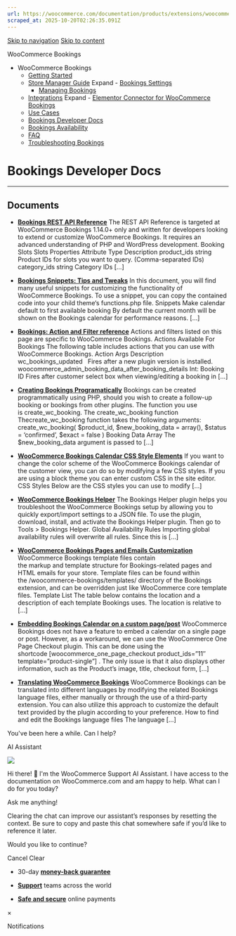 ```yaml
---
url: https://woocommerce.com/documentation/products/extensions/woocommerce-bookings/developer-docs-bookings
scraped_at: 2025-10-20T02:26:35.091Z
---
```


[Skip to navigation](https://woocommerce.com/documentation/products/extensions/woocommerce-bookings/developer-docs-bookings/#main-navigation) [Skip to content](https://woocommerce.com/documentation/products/extensions/woocommerce-bookings/developer-docs-bookings/#page)

WooCommerce Bookings

- WooCommerce Bookings
  - [Getting Started](https://woocommerce.com/document/introduction-to-woocommerce-bookings/ "Getting Started")
  - [Store Manager Guide](https://woocommerce.com/document/introduction-to-woocommerce-bookings/woocommerce-bookings-store-manager-guide/ "Store Manager Guide") Expand    - [Bookings Settings](https://woocommerce.com/documentation/products/extensions/woocommerce-bookings/store-manager-guide-woocommerce-bookings/bookings-settings/ "Bookings Settings")
    - [Managing Bookings](https://woocommerce.com/document/introduction-to-woocommerce-bookings/managing-woocommerce-bookings/ "Managing Bookings")
  - [Integrations](https://woocommerce.com/documentation/products/extensions/woocommerce-bookings/integrations-woocommerce-bookings/ "Integrations") Expand    - [Elementor Connector for WooCommerce Bookings](https://woocommerce.com/documentation/products/extensions/woocommerce-bookings/integrations-woocommerce-bookings/elementor-connector-for-woocommerce-bookings/ "Elementor Connector for WooCommerce Bookings")
  - [Use Cases](https://woocommerce.com/document/introduction-to-woocommerce-bookings/woocommerce-bookings-use-cases/ "Use Cases")
  - [Bookings Developer Docs](https://woocommerce.com/documentation/products/extensions/woocommerce-bookings/developer-docs-bookings/ "Bookings Developer Docs")
  - [Bookings Availability](https://woocommerce.com/documentation/products/extensions/woocommerce-bookings/woocommerce-bookings-availability/ "WooCommerce Bookings Availability is a paid add-on for the WooCommerce Bookings extension that helps you sell more bookings by presenting a calendar or schedule of available slots in a page or post.")
  - [FAQ](https://woocommerce.com/document/introduction-to-woocommerce-bookings/bookings-faq/ "FAQ")
  - [Troubleshooting Bookings](https://woocommerce.com/documentation/products/extensions/woocommerce-bookings/troubleshooting-bookings/ "Troubleshooting Bookings")

# Bookings Developer Docs

* * *

## Documents

- [**Bookings REST API Reference**](https://woocommerce.com/document/bookings-rest-api-reference/)
The REST API Reference is targeted at WooCommerce Bookings 1.14.0+ only and written for developers looking to extend or customize WooCommerce Bookings. It requires an advanced understanding of PHP and WordPress development. Booking Slots Slots Properties Attribute Type Description product\_ids string Product IDs for slots you want to query. (Comma-separated IDs) category\_ids string Category IDs \[…\]

- [**Bookings Snippets: Tips and Tweaks**](https://woocommerce.com/document/introduction-to-woocommerce-bookings/bookings-snippets/)
In this document, you will find many useful snippets for customizing the functionality of WooCommerce Bookings. To use a snippet, you can copy the contained code into your child theme‘s functions.php file. Snippets Make calendar default to first available booking By default the current month will be shown on the Bookings calendar for performance reasons. \[…\]

- [**Bookings: Action and Filter reference**](https://woocommerce.com/document/introduction-to-woocommerce-bookings/bookings-action-and-filter-reference/)
Actions and filters listed on this page are specific to WooCommerce Bookings. Actions Available For Bookings The following table includes actions that you can use with WooCommerce Bookings. Action Args Description wc\_bookings\_updated   Fires after a new plugin version is installed. woocommerce\_admin\_booking\_data\_after\_booking\_details Int: Booking ID Fires after customer select box when viewing/editing a booking in \[…\]

- [**Creating Bookings Programatically**](https://woocommerce.com/document/introduction-to-woocommerce-bookings/creating-bookings-programatically/)
Bookings can be created programmatically using PHP, should you wish to create a follow-up booking or bookings from other plugins. The function you use is create\_wc\_booking. The create\_wc\_booking function Thecreate\_wc\_booking function takes the following arguments: create\_wc\_booking( $product\_id, $new\_booking\_data = array(), $status = ‘confirmed’, $exact = false ) Booking Data Array The $new\_booking\_data argument is passed to \[…\]

- [**WooCommerce Bookings Calendar CSS Style Elements**](https://woocommerce.com/document/introduction-to-woocommerce-bookings/woocommerce-bookings-calendar-css-style-elements/)
If you want to change the color scheme of the WooCommerce Bookings calendar of the customer view, you can do so by modifying a few CSS styles. If you are using a block theme you can enter custom CSS in the site editor. CSS Styles Below are the CSS styles you can use to modify \[…\]

- [**WooCommerce Bookings Helper**](https://woocommerce.com/document/introduction-to-woocommerce-bookings/woocommerce-bookings-helper/)
The Bookings Helper plugin helps you troubleshoot the WooCommerce Bookings setup by allowing you to quickly export/import settings to a JSON file. To use the plugin, download, install, and activate the Bookings Helper plugin. Then go to Tools > Bookings Helper. Global Availability Rules Importing global availability rules will overwrite all rules. Since this is \[…\]

- [**WooCommerce Bookings Pages and Emails Customization**](https://woocommerce.com/document/introduction-to-woocommerce-bookings/pages-and-emails-customization/)
WooCommerce Bookings template files contain the markup and template structure for Bookings-related pages and HTML emails for your store. Template files can be found within the /woocommerce-bookings/templates/ directory of the Bookings extension, and can be overridden just like WooCommerce core template files. Template List The table below contains the location and a description of each template Bookings uses. The location is relative to \[…\]

- [**Embedding Bookings Calendar on a custom page/post**](https://woocommerce.com/document/introduction-to-woocommerce-bookings/embedding-bookings-calendar-on-a-custom-page-post/)
WooCommerce Bookings does not have a feature to embed a calendar on a single page or post. However, as a workaround, we can use the WooCommerce One Page Checkout plugin. This can be done using the shortcode \[woocommerce\_one\_page\_checkout product\_ids=”11″ template=”product-single”\] . The only issue is that it also displays other information, such as the Product’s image, title, checkout form, \[…\]

- [**Translating WooCommerce Bookings**](https://woocommerce.com/document/introduction-to-woocommerce-bookings/translating-woocommerce-bookings/)
WooCommerce Bookings can be translated into different languages by modifying the related Bookings language files, either manually or through the use of a third-party extension. You can also utilize this approach to customize the default text provided by the plugin according to your preference. How to find and edit the Bookings language files The language \[…\]


You've been here a while. Can I help?

AI Assistant

![](https://woocommerce.com/wp-content/themes/woo/images/svg/support-chat-bot-avatar.svg)

Hi there! 👋 I'm the WooCommerce Support AI Assistant. I have access to the documentation on WooCommerce.com and am happy to help. What can I do for you today?

Ask me anything!

Clearing the chat can improve our assistant’s responses by resetting the context. Be sure to copy and paste this chat somewhere safe if you’d like to reference it later.

Would you like to continue?

Cancel
Clear

- 30-day **[money-back guarantee](https://woocommerce.com/refund-policy/)**

- **[Support](https://woocommerce.com/docs/)**
teams across the world

- **[Safe and secure](https://woocommerce.com/products/woopayments/)**
online payments

×

Notifications